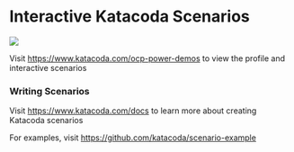 # Interactive Katacoda Scenarios

[![](http://shields.katacoda.com/katacoda/ocp-power-demos/count.svg)](https://www.katacoda.com/ocp-power-demos "Get your profile on Katacoda.com")

Visit https://www.katacoda.com/ocp-power-demos to view the profile and interactive scenarios

### Writing Scenarios
Visit https://www.katacoda.com/docs to learn more about creating Katacoda scenarios

For examples, visit https://github.com/katacoda/scenario-example
